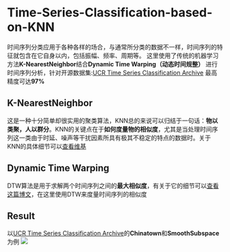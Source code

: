 # Time-Series-Classification-based-on-KNN

时间序列分类应用于各种各样的场合，与通常所分类的数据不一样，时间序列的特征就包含在它自身以内，包括振幅、频率、周期等。
这里使用了传统的机器学习方法**K-NearestNeighbor**结合**Dynamic Time Warping（动态时间规整）** 进行时间序列分析，针对开源数据集:[UCR Time Series Classification Archive](https://www.cs.ucr.edu/~eamonn/time_series_data_2018/)
最高精度可达**97%**
## K-NearestNeighbor
这是一种十分简单却很实用的聚类算法，KNN总的来说可以归结于一句话：**物以类聚，人以群分**。KNN的关键点在于**如何度量物的相似度**，尤其是当处理时间序列这一类由于时延、噪声等干扰因素所具有极其不稳定的特点的数据时。关于KNN的具体细节可以[查看维基](https://en.wikipedia.org/wiki/K-nearest_neighbors_algorithm)

## Dynamic Time Warping
DTW算法是用于求解两个时间序列之间的**最大相似度**，有关于它的细节可以[查看这篇博文](https://www.jianshu.com/p/4c905853711c)，在这里使用DTW来度量时间序列的相似度

## Result
以[UCR Time Series Classification Archive](https://www.cs.ucr.edu/~eamonn/time_series_data_2018/)的**Chinatown**和**SmoothSubspace**为例
![](https://raw.githubusercontent.com/iwuqing/Time-Series-Classification-based-on-KNN/master/accuracy.png)

